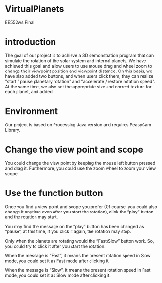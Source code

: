 # VirtualPlanets
EE552ws Final

# introduction
The goal of our project is to achieve a 3D demonstration program that can simulate the rotation of the solar system and internal planets. 
We have achieved this goal and allow users to use mouse drag and wheel zoom to change their viewpoint position and viewpoint distance. 
On this basis, we have also added two buttons, and when users click them, 
they can realize "start / pause planetary rotation" and "accelerate / restore rotation speed".
At the same time, we also set the appropriate size and correct texture for each planet, and added

# Environment
Our project is based on Processing Java version and requires PeasyCam Library.

# Change the view point and scope
You could change the view point by keeping the mouse left button pressed and drag it. 
Furthermore, you could use the zoom wheel to zoom your view scope.

# Use the function button
Once you find a view point and scope you prefer (Of course, you could also change it anytime even after you start the rotation), 
click the “play” button and the rotation may start.

You may find the message on the “play” button has been changed as “pause”, at this time, if you click it again, the rotation may stop.

Only when the planets are rotating would the “Fast/Slow” button work. So, you could try to click it after you start the rotation.

When the message is “Fast”, it means the present rotation speed in Slow mode, you could set it as Fast mode after clicking it.

When the message is “Slow”, it means the present rotation speed in Fast mode, you could set it as Slow mode after clicking it.
